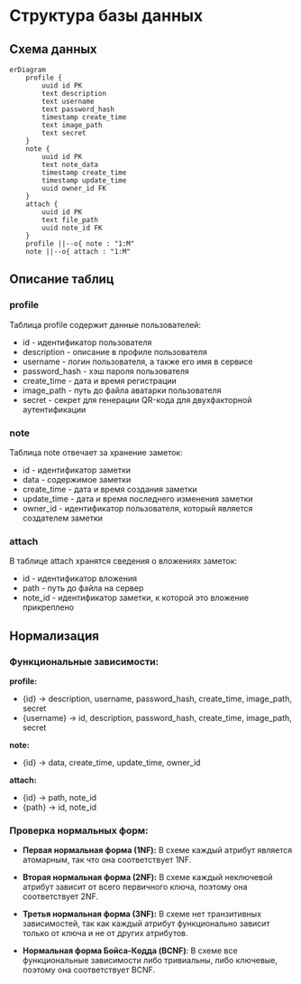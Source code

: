 # Структура базы данных

## Схема данных
```mermaid
erDiagram
    profile {
        uuid id PK
        text description
        text username
        text password_hash
        timestamp create_time
        text image_path
        text secret
    }
    note {
        uuid id PK
        text note_data
        timestamp create_time
        timestamp update_time
        uuid owner_id FK
    }
    attach {
        uuid id PK
        text file_path
        uuid note_id FK
    }
    profile ||--o{ note : "1:M"
    note ||--o{ attach : "1:M"
```

## Описание таблиц
### profile
Таблица profile содержит данные пользователей:
- id - идентификатор пользователя
- description - описание в профиле пользователя
- username - логин пользователя, а также его имя в сервисе
- password_hash - хэш пароля пользователя
- create_time - дата и время регистрации
- image_path - путь до файла аватарки пользователя
- secret - секрет для генерации QR-кода для двухфакторной аутентификации

### note
Таблица note отвечает за хранение заметок:
- id - идентификатор заметки
- data - содержимое заметки
- create_time - дата и время создания заметки
- update_time - дата и время последнего изменения заметки
- owner_id - идентификатор пользователя, который является создателем заметки

### attach
В таблице attach хранятся сведения о вложениях заметок:
- id - идентификатор вложения
- path - путь до файла на сервер
- note_id - идентификатор заметки, к которой это вложение прикреплено

## Нормализация
### Функциональные зависимости:
**profile:**
- {id} -> description, username, password_hash, create_time, image_path, secret
- {username} -> id, description, password_hash, create_time, image_path, secret

**note:**
- {id} -> data, create_time, update_time, owner_id

**attach:**
- {id} -> path, note_id
- {path} -> id, note_id

### Проверка нормальных форм:
- **Первая нормальная форма (1NF):**
В схеме каждый атрибут является атомарным, так что она соответствует 1NF.<br/>

- **Вторая нормальная форма (2NF):**
В схеме каждый неключевой атрибут зависит от всего первичного ключа, поэтому она соответствует 2NF.<br/>

- **Третья нормальная форма (3NF):**
В схеме нет транзитивных зависимостей, так как каждый атрибут функционально зависит только от ключа и не от других атрибутов.<br/>

- **Нормальная форма Бойса-Кодда (BCNF)**:
В схеме все функциональные зависимости либо тривиальны, либо ключевые, поэтому она соответствует BCNF.<br/>
